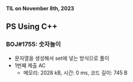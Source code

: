 **TIL on November 8th, 2023**

## PS Using C++
### BOJ#1755: 숫자놀이
* 문자열을 생성해서 set에 넣는 방식으로 풀이
* 1번째 제출 AC
    - 메모리: 2028 kB, 시간: 0 ms, 코드 길이: 745 B
